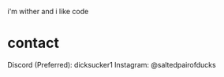 i'm wither and i like code

# contact
Discord (Preferred): dicksucker1
Instagram: @saltedpairofducks

<!--- teehee :3c --->
